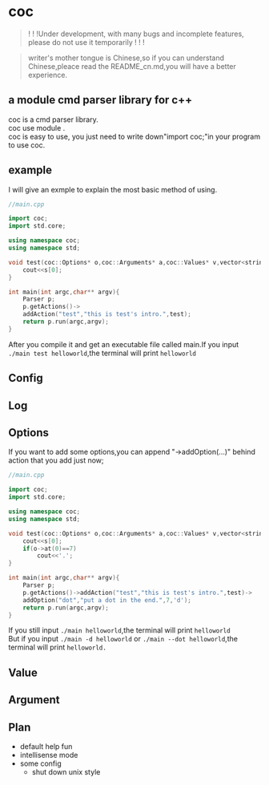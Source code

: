 # coc
>!  !  !Under development, with many bugs and incomplete features, please do not use it temporarily !  !  !

>writer's mother tongue is Chinese,so if you can understand Chinese,pleace read the README_cn.md,you will have a better experience.
## a module cmd parser library for c++
coc is a cmd parser library.\
coc use module .\
coc is easy to use, you just need to write down"import coc;"in your program to use coc.
## example
I will give an exmple to explain the most basic method of using.
```c++
//main.cpp

import coc;
import std.core;

using namespace coc;
using namespace std;

void test(coc::Options* o,coc::Arguments* a,coc::Values* v,vector<string>& s){
    cout<<s[0];
}

int main(int argc,char** argv){
    Parser p;
    p.getActions()->
    addAction("test","this is test's intro.",test);
    return p.run(argc,argv);
}
```
After you compile it and get an executable file called main.If you input `./main test helloworld`,the terminal will print `helloworld`
## Config
## Log
## Options
If you want to add some options,you can append "->addOption(...)" behind action that you add just now;

```c++
//main.cpp

import coc;
import std.core;

using namespace coc;
using namespace std;

void test(coc::Options* o,coc::Arguments* a,coc::Values* v,vector<string>& s){
    cout<<s[0];
    if(o->at(0)==7)
        cout<<'.';
}

int main(int argc,char** argv){
    Parser p;
    p.getActions()->addAction("test","this is test's intro.",test)->
    addOption("dot","put a dot in the end.",7,'d');
    return p.run(argc,argv);
}
```
If you still input `./main helloworld`,the terminal will print `helloworld`\
But if you input `./main -d helloworld` or `./main --dot helloworld`,the terminal will print `helloworld.`
## Value
## Argument

## **Plan**
- default help fun
- intellisense mode
- some config
    + shut down unix style
